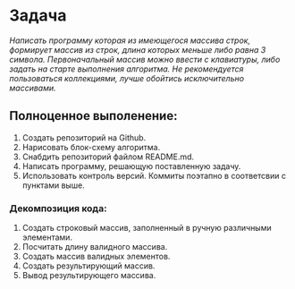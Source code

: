 # **Задача**
_Написать программу которая из имеющегося массива строк, формирует массив из строк, длина которых меньше либо равна 3 символа. Первоначальный массив можно ввести с клавиатуры, либо задать на старте выполнения алгоритма. Не рекомендуется пользоваться коллекциями, лучше обойтись исключительно массивами._

## Полноценное выполенение:
1. Создать репозиторий на Github.
2. Нарисовать блок-схему алгоритма.
3. Снабдить репозиторий файлом README.md.
4. Написать программу, решающую поставленную задачу.
5. Использовать контроль версий. Коммиты поэтапно в соответсвии с пунктами выше.

### Декомпозиция кода:
1. Создать строковый массив, заполненный в ручную различными элементами.
2. Посчитать длину валидного массива.
3. Создать массив валидных элементов.
4. Создать результирующий массив.
4. Вывод результирующего массива.

